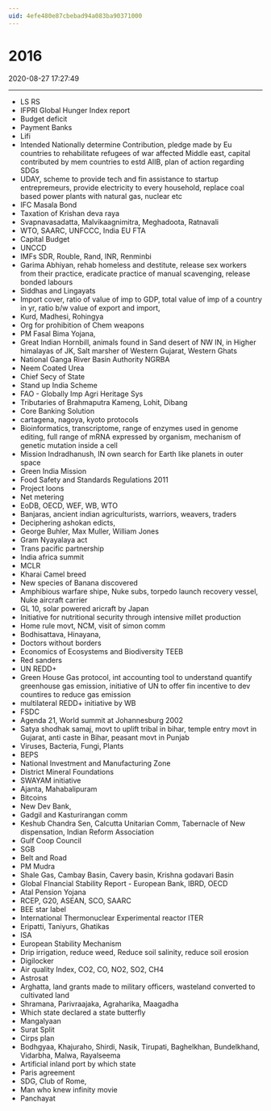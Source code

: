 ```yaml
---
uid: 4efe480e87cbebad94a083ba90371000
---
```


# 2016

2020-08-27 17:27:49

---

- LS RS
- IFPRI Global Hunger Index report
- Budget deficit
- Payment Banks
- Lifi
- Intended Nationally determine Contribution, pledge made by Eu countries to rehabilitate refugees of war affected Middle east, capital contributed by mem countries to estd AIIB, plan of action regarding SDGs
- UDAY, scheme to provide tech and fin assistance to startup entrepremeurs, provide electricity to every household, replace coal based power plants with natural gas, nuclear etc
- IFC Masala Bond
- Taxation of Krishan deva raya
- Svapnavasadatta, Malvikaagnimitra, Meghadoota, Ratnavali
- WTO, SAARC, UNFCCC, India EU FTA
- Capital Budget
- UNCCD
- IMFs SDR, Rouble, Rand, INR, Renminbi
- Garima Abhiyan, rehab homeless and destitute, release sex workers from their practice, eradicate practice of manual scavenging, release bonded labours
- Siddhas and Lingayats
- Import cover, ratio of value of imp to GDP, total value of imp of a country in yr, ratio b/w value of export and import,
- Kurd, Madhesi, Rohingya
- Org for prohibition of Chem weapons
- PM Fasal Bima Yojana,
- Great Indian Hornbill, animals found in Sand desert of NW IN, in Higher himalayas of JK, Salt marsher of Western Gujarat, Western Ghats
- National Ganga River Basin Authority NGRBA
- Neem Coated Urea
- Chief Secy of State
- Stand up India Scheme
- FAO - Globally Imp Agri Heritage Sys
- Tributaries of Brahmaputra Kameng, Lohit, Dibang
- Core Banking Solution
- cartagena, nagoya, kyoto protocols
- Bioinformatics, transcriptome, range of enzymes used in genome editing, full range of mRNA expressed by organism, mechanism of genetic mutation inside a cell
- Mission Indradhanush, IN own search for Earth like planets in outer space
- Green India Mission
- Food Safety and Standards Regulations 2011
- Project loons
- Net metering
- EoDB, OECD, WEF, WB, WTO
- Banjaras, ancient indian agriculturists, warriors, weavers, traders
- Deciphering ashokan edicts,
- George Buhler, Max Muller, William Jones
- Gram Nyayalaya act
- Trans pacific partnership
- India africa summit
- MCLR
- Kharai Camel breed
- New species of Banana discovered
- Amphibious warfare shipe, Nuke subs, torpedo launch recovery vessel, Nuke aircraft carrier
- GL 10, solar powered aricraft by Japan
- Initiative for nutritional security through intensive millet production
- Home rule movt, NCM, visit of simon comm
- Bodhisattava, Hinayana,
- Doctors without borders
- Economics of Ecosystems and Biodiversity TEEB
- Red sanders
- UN REDD+
- Green House Gas protocol, int accounting tool to understand quantify greenhouse gas emission, initiative of UN to offer fin incentive to dev countires to reduce gas emission
- multilateral REDD+ initiative by WB
- FSDC
- Agenda 21, World summit at Johannesburg 2002
- Satya shodhak samaj, movt to uplift tribal in bihar, temple entry movt in Gujarat, anti caste in Bihar, peasant movt in Punjab
- Viruses, Bacteria, Fungi, Plants
- BEPS
- National Investment and Manufacturing Zone
- District Mineral Foundations
- SWAYAM initiative
- Ajanta, Mahabalipuram
- Bitcoins
- New Dev Bank,
- Gadgil and Kasturirangan comm
- Keshub Chandra Sen, Calcutta Unitarian Comm, Tabernacle of New dispensation, Indian Reform Association
- Gulf Coop Council
- SGB
- Belt and Road
- PM Mudra
- Shale Gas, Cambay Basin, Cavery basin, Krishna godavari Basin
- Global FInancial Stability Report - European Bank, IBRD, OECD
- Atal Pension Yojana
- RCEP, G20, ASEAN, SCO, SAARC
- BEE star label
- International Thermonuclear Experimental reactor ITER
- Eripatti, Taniyurs, Ghatikas
- ISA
- European Stability Mechanism
- Drip irrigation, reduce weed, Reduce soil salinity, reduce soil erosion
- Digilocker
- Air quality Index, CO2, CO, NO2, SO2, CH4
- Astrosat
- Arghatta, land grants made to military officers, wasteland converted to cultivated land
- Shramana, Parivraajaka, Agraharika, Maagadha
- Which state declared a state butterfly
- Mangalyaan
- Surat Split
- Cirps plan
- Bodhgyaa, Khajuraho, Shirdi, Nasik, Tirupati, Baghelkhan, Bundelkhand, Vidarbha, Malwa, Rayalseema
- Artificial inland port by which state
- Paris agreement
- SDG, Club of Rome,
- Man who knew infinity movie
- Panchayat
